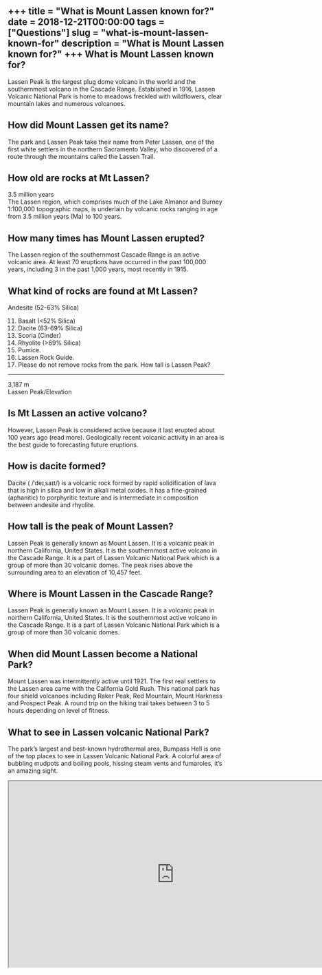 +++
title = "What is Mount Lassen known for?"
date = 2018-12-21T00:00:00
tags = ["Questions"]
slug = "what-is-mount-lassen-known-for"
description = "What is Mount Lassen known for?"
+++
What is Mount Lassen known for?
-------------------------------

Lassen Peak is the largest plug dome volcano in the world and the southernmost volcano in the Cascade Range. Established in 1916, Lassen Volcanic National Park is home to meadows freckled with wildflowers, clear mountain lakes and numerous volcanoes.

How did Mount Lassen get its name?
----------------------------------

The park and Lassen Peak take their name from Peter Lassen, one of the first white settlers in the northern Sacramento Valley, who discovered of a route through the mountains called the Lassen Trail.

How old are rocks at Mt Lassen?
-------------------------------

3.5 million years  
The Lassen region, which comprises much of the Lake Almanor and Burney 1:100,000 topographic maps, is underlain by volcanic rocks ranging in age from 3.5 million years (Ma) to 100 years.

How many times has Mount Lassen erupted?
----------------------------------------

The Lassen region of the southernmost Cascade Range is an active volcanic area. At least 70 eruptions have occurred in the past 100,000 years, including 3 in the past 1,000 years, most recently in 1915.

What kind of rocks are found at Mt Lassen?
------------------------------------------

Andesite (52-63% Silica)

11. Basalt (&lt;52% Silica)
12. Dacite (63-69% Silica)
13. Scoria (Cinder)
14. Rhyolite (&gt;69% Silica)
15. Pumice.
16. Lassen Rock Guide.
17. Please do not remove rocks from the park.
How tall is Lassen Peak?
------------------------

3,187 m  
Lassen Peak/Elevation

Is Mt Lassen an active volcano?
-------------------------------

However, Lassen Peak is considered active because it last erupted about 100 years ago (read more). Geologically recent volcanic activity in an area is the best guide to forecasting future eruptions.

How is dacite formed?
---------------------

Dacite ( /ˈdeɪˌsaɪt/) is a volcanic rock formed by rapid solidification of lava that is high in silica and low in alkali metal oxides. It has a fine-grained (aphanitic) to porphyritic texture and is intermediate in composition between andesite and rhyolite.

How tall is the peak of Mount Lassen?
-------------------------------------

Lassen Peak is generally known as Mount Lassen. It is a volcanic peak in northern California, United States. It is the southernmost active volcano in the Cascade Range. It is a part of Lassen Volcanic National Park which is a group of more than 30 volcanic domes. The peak rises above the surrounding area to an elevation of 10,457 feet.

Where is Mount Lassen in the Cascade Range?
-------------------------------------------

Lassen Peak is generally known as Mount Lassen. It is a volcanic peak in northern California, United States. It is the southernmost active volcano in the Cascade Range. It is a part of Lassen Volcanic National Park which is a group of more than 30 volcanic domes.

When did Mount Lassen become a National Park?
---------------------------------------------

Mount Lassen was intermittently active until 1921. The first real settlers to the Lassen area came with the California Gold Rush. This national park has four shield volcanoes including Raker Peak, Red Mountain, Mount Harkness and Prospect Peak. A round trip on the hiking trail takes between 3 to 5 hours depending on level of fitness.

What to see in Lassen volcanic National Park?
---------------------------------------------

The park’s largest and best-known hydrothermal area, Bumpass Hell is one of the top places to see in Lassen Volcanic National Park. A colorful area of bubbling mudpots and boiling pools, hissing steam vents and fumaroles, it’s an amazing sight.

<iframe allow="accelerometer; autoplay; clipboard-write; encrypted-media; gyroscope; picture-in-picture" allowfullscreen="" class="__youtube_prefs__  epyt-is-override  no-lazyload" data-no-lazy="1" data-origheight="433" data-origwidth="770" data-skipgform_ajax_framebjll="" height="433" id="_ytid_91105" loading="lazy" src="https://www.youtube.com/embed/T_Qt6YxUxQc?enablejsapi=1&autoplay=0&cc_load_policy=0&cc_lang_pref=&iv_load_policy=1&loop=0&modestbranding=0&rel=1&fs=1&playsinline=0&autohide=2&theme=dark&color=red&controls=1&" title="YouTube player" width="770"></iframe>
